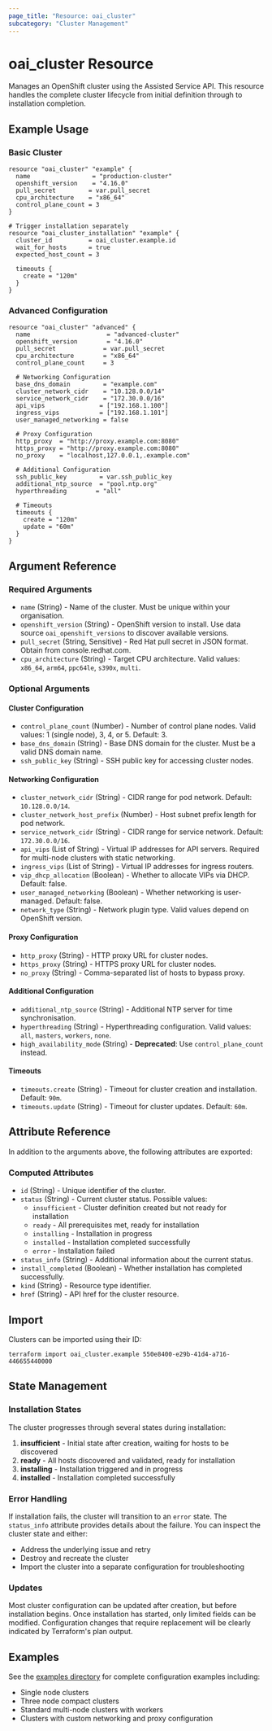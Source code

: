```yaml
---
page_title: "Resource: oai_cluster"
subcategory: "Cluster Management"
---
```


# oai_cluster Resource

Manages an OpenShift cluster using the Assisted Service API. This resource handles the complete cluster lifecycle from initial definition through to installation completion.

## Example Usage

### Basic Cluster

```hcl
resource "oai_cluster" "example" {
  name                 = "production-cluster"
  openshift_version    = "4.16.0"
  pull_secret         = var.pull_secret
  cpu_architecture    = "x86_64"
  control_plane_count = 3
}

# Trigger installation separately
resource "oai_cluster_installation" "example" {
  cluster_id          = oai_cluster.example.id
  wait_for_hosts      = true
  expected_host_count = 3
  
  timeouts {
    create = "120m"
  }
}
```

### Advanced Configuration

```hcl
resource "oai_cluster" "advanced" {
  name                     = "advanced-cluster"
  openshift_version        = "4.16.0"
  pull_secret             = var.pull_secret
  cpu_architecture        = "x86_64"
  control_plane_count     = 3
  
  # Networking Configuration
  base_dns_domain         = "example.com"
  cluster_network_cidr    = "10.128.0.0/14"
  service_network_cidr    = "172.30.0.0/16"
  api_vips               = ["192.168.1.100"]
  ingress_vips           = ["192.168.1.101"]
  user_managed_networking = false
  
  # Proxy Configuration
  http_proxy  = "http://proxy.example.com:8080"
  https_proxy = "http://proxy.example.com:8080"
  no_proxy    = "localhost,127.0.0.1,.example.com"
  
  # Additional Configuration
  ssh_public_key         = var.ssh_public_key
  additional_ntp_source  = "pool.ntp.org"
  hyperthreading        = "all"
  
  # Timeouts
  timeouts {
    create = "120m"
    update = "60m"
  }
}
```

## Argument Reference

### Required Arguments

- `name` (String) - Name of the cluster. Must be unique within your organisation.
- `openshift_version` (String) - OpenShift version to install. Use data source `oai_openshift_versions` to discover available versions.
- `pull_secret` (String, Sensitive) - Red Hat pull secret in JSON format. Obtain from console.redhat.com.
- `cpu_architecture` (String) - Target CPU architecture. Valid values: `x86_64`, `arm64`, `ppc64le`, `s390x`, `multi`.

### Optional Arguments

#### Cluster Configuration

- `control_plane_count` (Number) - Number of control plane nodes. Valid values: 1 (single node), 3, 4, or 5. Default: 3.
- `base_dns_domain` (String) - Base DNS domain for the cluster. Must be a valid DNS domain name.
- `ssh_public_key` (String) - SSH public key for accessing cluster nodes.

#### Networking Configuration

- `cluster_network_cidr` (String) - CIDR range for pod network. Default: `10.128.0.0/14`.
- `cluster_network_host_prefix` (Number) - Host subnet prefix length for pod network.
- `service_network_cidr` (String) - CIDR range for service network. Default: `172.30.0.0/16`.
- `api_vips` (List of String) - Virtual IP addresses for API servers. Required for multi-node clusters with static networking.
- `ingress_vips` (List of String) - Virtual IP addresses for ingress routers.
- `vip_dhcp_allocation` (Boolean) - Whether to allocate VIPs via DHCP. Default: false.
- `user_managed_networking` (Boolean) - Whether networking is user-managed. Default: false.
- `network_type` (String) - Network plugin type. Valid values depend on OpenShift version.

#### Proxy Configuration

- `http_proxy` (String) - HTTP proxy URL for cluster nodes.
- `https_proxy` (String) - HTTPS proxy URL for cluster nodes.
- `no_proxy` (String) - Comma-separated list of hosts to bypass proxy.

#### Additional Configuration

- `additional_ntp_source` (String) - Additional NTP server for time synchronisation.
- `hyperthreading` (String) - Hyperthreading configuration. Valid values: `all`, `masters`, `workers`, `none`.
- `high_availability_mode` (String) - **Deprecated**: Use `control_plane_count` instead.

#### Timeouts

- `timeouts.create` (String) - Timeout for cluster creation and installation. Default: `90m`.
- `timeouts.update` (String) - Timeout for cluster updates. Default: `60m`.

## Attribute Reference

In addition to the arguments above, the following attributes are exported:

### Computed Attributes

- `id` (String) - Unique identifier of the cluster.
- `status` (String) - Current cluster status. Possible values:
  - `insufficient` - Cluster definition created but not ready for installation
  - `ready` - All prerequisites met, ready for installation
  - `installing` - Installation in progress
  - `installed` - Installation completed successfully
  - `error` - Installation failed
- `status_info` (String) - Additional information about the current status.
- `install_completed` (Boolean) - Whether installation has completed successfully.
- `kind` (String) - Resource type identifier.
- `href` (String) - API href for the cluster resource.

## Import

Clusters can be imported using their ID:

```shell
terraform import oai_cluster.example 550e8400-e29b-41d4-a716-446655440000
```

## State Management

### Installation States

The cluster progresses through several states during installation:

1. **insufficient** - Initial state after creation, waiting for hosts to be discovered
2. **ready** - All hosts discovered and validated, ready for installation
3. **installing** - Installation triggered and in progress
4. **installed** - Installation completed successfully

### Error Handling

If installation fails, the cluster will transition to an `error` state. The `status_info` attribute provides details about the failure. You can inspect the cluster state and either:

- Address the underlying issue and retry
- Destroy and recreate the cluster
- Import the cluster into a separate configuration for troubleshooting

### Updates

Most cluster configuration can be updated after creation, but before installation begins. Once installation has started, only limited fields can be modified. Configuration changes that require replacement will be clearly indicated by Terraform's plan output.

## Examples

See the [examples directory](https://github.com/benemon/terraform-provider-openshift-assisted-installer/tree/main/examples) for complete configuration examples including:

- Single node clusters
- Three node compact clusters  
- Standard multi-node clusters with workers
- Clusters with custom networking and proxy configuration
